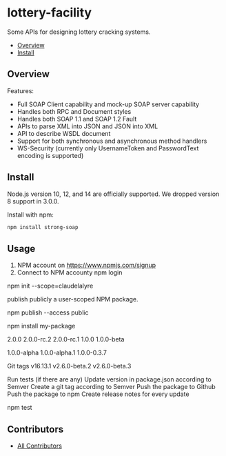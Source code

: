 # lottery-facility
Some APIs for designing lottery cracking systems.


- [Overview](#overview)
- [Install](#install)


## Overview

Features:

* Full SOAP Client capability and mock-up SOAP server capability
* Handles both RPC and Document styles
* Handles both SOAP 1.1 and SOAP 1.2 Fault
* APIs to parse XML into JSON and JSON into XML
* API to describe WSDL document
* Support for both synchronous and asynchronous method handlers
* WS-Security (currently only UsernameToken and PasswordText encoding is supported)

## Install

Node.js version 10, 12, and 14 are officially supported. We dropped version 8
support in 3.0.0.

Install with npm:

```sh
npm install strong-soap
```


## Usage





1) NPM account on https://www.npmjs.com/signup
2) Connect to NPM accounty
npm login




npm init --scope=claudelalyre





publish publicly a user-scoped NPM package.


npm publish --access public


npm install my-package

2.0.0
2.0.0-rc.2
2.0.0-rc.1
1.0.0
1.0.0-beta

1.0.0-alpha
1.0.0-alpha.1
1.0.0-0.3.7


Git tags
v16.13.1
v2.6.0-beta.2
v2.6.0-beta.3 


Run tests (if there are any)
Update version in package.json according to Semver
Create a git tag according to Semver
Push the package to Github
Push the package to npm
Create release notes for every update

npm test



## Contributors

 * [All Contributors](AUTHORS)
 
 
